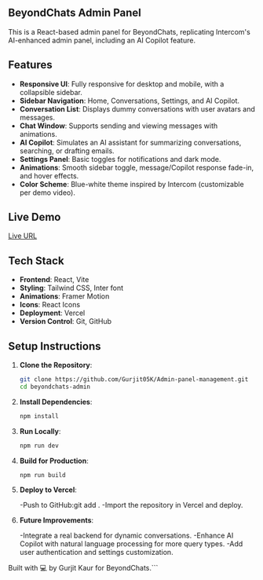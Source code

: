 ## BeyondChats Admin Panel

This is a React-based admin panel for BeyondChats, replicating Intercom's AI-enhanced admin panel, including an AI Copilot feature.

## Features
- **Responsive UI**: Fully responsive for desktop and mobile, with a collapsible sidebar.
- **Sidebar Navigation**: Home, Conversations, Settings, and AI Copilot.
- **Conversation List**: Displays dummy conversations with user avatars and messages.
- **Chat Window**: Supports sending and viewing messages with animations.
- **AI Copilot**: Simulates an AI assistant for summarizing conversations, searching, or drafting emails.
- **Settings Panel**: Basic toggles for notifications and dark mode.
- **Animations**: Smooth sidebar toggle, message/Copilot response fade-in, and hover effects.
- **Color Scheme**: Blue-white theme inspired by Intercom (customizable per demo video).

## Live Demo

[Live URL](https://beyondchats-admin.vercel.app)

## Tech Stack

- **Frontend**: React, Vite
- **Styling**: Tailwind CSS, Inter font
- **Animations**: Framer Motion
- **Icons**: React Icons
- **Deployment**: Vercel
- **Version Control**: Git, GitHub

## Setup Instructions

1. **Clone the Repository**:
   ```bash
   git clone https://github.com/Gurjit05K/Admin-panel-management.git
   cd beyondchats-admin


2. **Install Dependencies**:
    ```bash
    npm install


3. **Run Locally**:
    ```bash
    npm run dev


4. **Build for Production**:
    ```bash
    npm run build


5. **Deploy to Vercel**:

    -Push to GitHub:git add .
    -Import the repository in Vercel and deploy.


6. **Future Improvements**:

    -Integrate a real backend for dynamic conversations.
    -Enhance AI Copilot with natural language processing for more query types.
    -Add user authentication and settings customization.


Built with 💻 by Gurjit Kaur for BeyondChats.```
